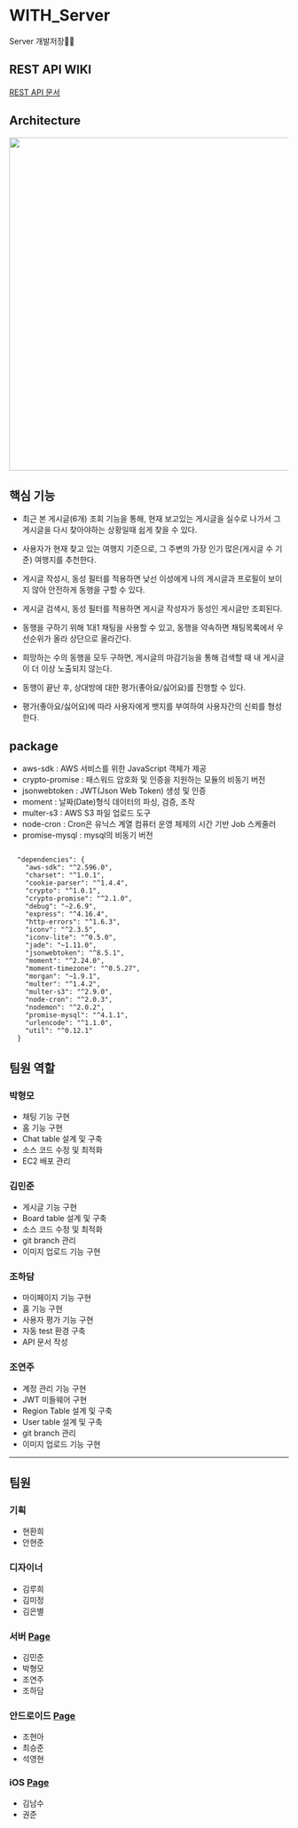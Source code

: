 # WITH_Server
Server 개발저장📗📘

## REST API WIKI
[REST API 문서](https://github.com/TEAM-WITH/WITH_Server/wiki)

## Architecture

<img src="https://github.com/TEAM-WITH/WITH_Server/blob/master/images/server_structure.png" width="800px" height="600px"></img><br/>

## 핵심 기능
 - 최근 본 게시글(6개) 조회 기능을 통해, 현재 보고있는 게시글을 실수로 나가서 그 게시글을 다시 찾아야하는 상황일때 쉽게 찾을 수 있다.
 
 - 사용자가 현재 찾고 있는 여행지 기준으로, 그 주변의 가장 인기 많은(게시글 수 기준) 여행지를 추천한다. 

 - 게시글 작성시, 동성 필터를 적용하면 낮선 이성에게 나의 게시글과 프로필이 보이지 않아 안전하게 동행을 구할 수 있다.
 
 - 게시글 검색시, 동성 필터를 적용하면 게시글 작성자가 동성인 게시글만 조회된다.

 - 동행을 구하기 위해 1대1 채팅을 사용할 수 있고, 동행을 약속하면 채팅목록에서 우선순위가 올라 상단으로 올라간다.
 
 - 희망하는 수의 동행을 모두 구하면, 게시글의 마감기능을 통해 검색할 때 내 게시글이 더 이상 노출되지 않는다. 
 
 - 동행이 끝난 후, 상대방에 대한 평가(좋아요/싫어요)를 진행할 수 있다.
 
 - 평가(좋아요/싫어요)에 따라 사용자에게 뱃지를 부여하여 사용자간의 신뢰를 형성한다.  
 
## package

 - aws-sdk : AWS 서비스를 위한 JavaScript 객체가 제공
 - crypto-promise : 패스워드 암호화 및 인증을 지원하는 모듈의 비동기 버전
 - jsonwebtoken : JWT(Json Web Token) 생성 및 인증
 - moment : 날짜(Date)형식 데이터의 파싱, 검증, 조작
 - multer-s3 : AWS S3 파일 업로드 도구
 - node-cron : Cron은 유닉스 계열 컴퓨터 운영 체제의 시간 기반 Job 스케줄러
 - promise-mysql : mysql의 비동기 버전
 
<pre><code>
  "dependencies": {
    "aws-sdk": "^2.596.0",
    "charset": "^1.0.1",
    "cookie-parser": "^1.4.4",
    "crypto": "^1.0.1",
    "crypto-promise": "^2.1.0",
    "debug": "~2.6.9",
    "express": "^4.16.4",
    "http-errors": "^1.6.3",
    "iconv": "^2.3.5",
    "iconv-lite": "^0.5.0",
    "jade": "~1.11.0",
    "jsonwebtoken": "^8.5.1",
    "moment": "^2.24.0",
    "moment-timezone": "^0.5.27",
    "morgan": "~1.9.1",
    "multer": "^1.4.2",
    "multer-s3": "^2.9.0",
    "node-cron": "^2.0.3",
    "nodemon": "^2.0.2",
    "promise-mysql": "^4.1.1",
    "urlencode": "^1.1.0",
    "util": "^0.12.1"
  }
</code></pre>

## 팀원 역할

### 박형모
 - 채팅 기능 구현
 - 홈 기능 구현
 - Chat table 설계 및 구축
 - 소스 코드 수정 및 최적화
 - EC2 배포 관리
### 김민준
 - 게시글 기능 구현
 - Board table 설계 및 구축
 - 소스 코드 수정 및 최적화
 - git branch 관리
 - 이미지 업로드 기능 구현
### 조하담
 - 마이페이지 기능 구현
 - 홈 기능 구현
 - 사용자 평가 기능 구현
 - 자동 test 환경 구축
 - API 문서 작성
### 조연주
 - 계정 관리 기능 구현
 - JWT 미들웨어 구현
 - Region Table 설계 및 구축
 - User table 설계 및 구축
 - git branch 관리
 - 이미지 업로드 기능 구현

---------------------------------------

## 팀원

### 기획

* 현환희
* 안현준

### 디자이너

* 김루희
* 김미정
* 김은별

### 서버 [Page](https://github.com/TEAM-WITH/WITH_Server)

* 김민준
* 박형모
* 조연주
* 조하담

### 안드로이드 [Page](https://github.com/TEAM-WITH/WITH_Android)

* 조현아
* 최승준
* 석영현

### iOS [Page](https://github.com/TEAM-WITH/WITH_iOS)

* 김남수
* 권준

